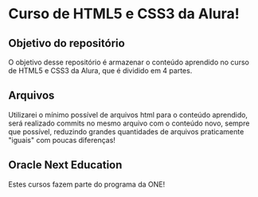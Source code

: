# Curso de HTML5 e CSS3 da Alura!

## Objetivo do repositório
O objetivo desse repositório é armazenar o conteúdo aprendido no curso de HTML5 e CSS3 da Alura, que é dividido em 4 partes.

## Arquivos
Utilizarei o mínimo possível de arquivos html para o conteúdo aprendido, será realizado commits no mesmo arquivo com o conteúdo novo, sempre que possível, reduzindo grandes quantidades de arquivos praticamente "iguais" com poucas diferenças!

## Oracle Next Education
Estes cursos fazem parte do programa da ONE!